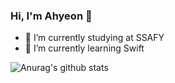 ### Hi, I'm Ahyeon 👋


- 🔭 I’m currently studying at SSAFY
- 🌱 I’m currently learning Swift

![Anurag's github stats](https://github-readme-stats.vercel.app/api?username=ahyeonlog&show_icons=true&theme=default&hide_border=true)
